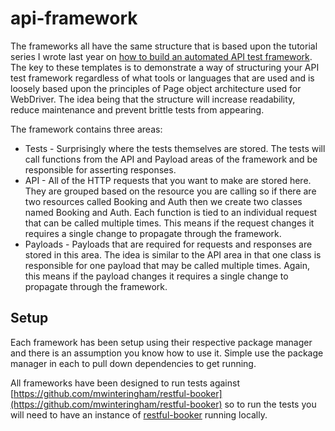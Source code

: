 # api-framework

The frameworks all have the same structure that is based upon the tutorial series I wrote last year on [how to build an automated API test framework](http://www.mwtestconsultancy.co.uk/build-automated-api-test-framework/).  The key to these templates is to demonstrate a way of structuring your API test framework regardless of what tools or languages that are used and is loosely based upon the principles of Page object architecture used for WebDriver.  The idea being that the structure will increase readability, reduce maintenance and prevent brittle tests from appearing.  

The framework contains three areas:

<ul>
<li>Tests - Surprisingly where the tests themselves are stored.  The tests will call functions from the API and Payload areas of the framework and be responsible for asserting responses.</li>
<li>API - All of the HTTP requests that you want to make are stored here.  They are grouped based on the resource you are calling so if there are two resources called Booking and Auth then we create two classes named Booking and Auth.  Each function is tied to an individual request that can be called multiple times.  This means if the request changes it requires a single change to propagate through the framework.</li>
<li>Payloads - Payloads that are required for requests and responses are stored in this area.  The idea is similar to the API area in that one class is responsible for one payload that may be called multiple times.  Again, this means if the payload changes it requires a single change to propagate through the framework.</li>
</ul>

## Setup

Each framework has been setup using their respective package manager and there is an assumption you know how to use it.  Simple use the package manager in each to pull down dependencies to get running.

All frameworks have been designed to run tests against [https://github.com/mwinteringham/restful-booker](https://github.com/mwinteringham/restful-booker) so to run the tests you will need to have an instance of [restful-booker](https://github.com/mwinteringham/restful-booker) running locally.
